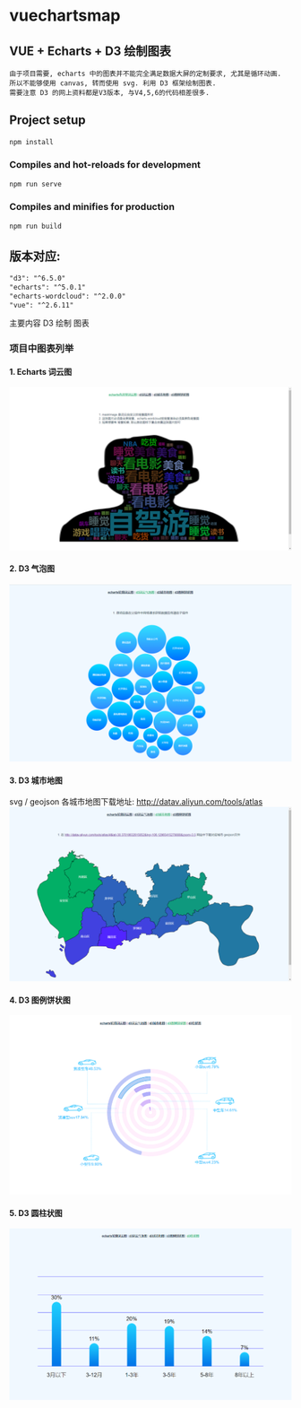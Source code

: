 # vuechartsmap

## VUE + Echarts + D3 绘制图表

    由于项目需要, echarts 中的图表并不能完全满足数据大屏的定制要求, 尤其是循环动画.
    所以不能够使用 canvas, 转而使用 svg. 利用 D3 框架绘制图表.
    需要注意 D3 的网上资料都是V3版本, 与V4,5,6的代码相差很多.

## Project setup
```
npm install
```

### Compiles and hot-reloads for development
```
npm run serve
```

### Compiles and minifies for production
```
npm run build
```

## 版本对应: 

```
"d3": "^6.5.0"
"echarts": "^5.0.1"
"echarts-wordcloud": "^2.0.0"
"vue": "^2.6.11"
```

主要内容 D3 绘制 图表

### 项目中图表列举

#### 1. Echarts 词云图
![词云图](/词云图.png)

#### 2. D3 气泡图
![气泡图](气泡图.png)

#### 3. D3 城市地图
svg / geojson 各城市地图下载地址: http://datav.aliyun.com/tools/atlas
![城市地图](局部地图.png)

#### 4. D3 图例饼状图
![图例饼状图](图例饼状图.png)

#### 5. D3 圆柱状图
![圆柱状图](圆柱状图.png)




